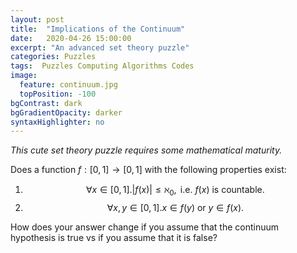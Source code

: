 ```yaml
---
layout: post
title:  "Implications of the Continuum"
date:   2020-04-26 15:00:00
excerpt: "An advanced set theory puzzle"
categories: Puzzles
tags:  Puzzles Computing Algorithms Codes
image:
  feature: continuum.jpg
  topPosition: -100
bgContrast: dark
bgGradientOpacity: darker
syntaxHighlighter: no
---
```

*This cute set theory puzzle requires some mathematical maturity.*

Does a function $f:[0, 1]\to [0, 1]$ with the following properties exist:
1. $$\forall x \in [0, 1]. |f(x)| \leq \aleph_{0}, \text{ i.e. } f(x) \text{ is countable.}$$
2. $$\forall x, y \in [0, 1]. x \in f(y) \text{ or } y \in f(x).$$

How does your answer change if you assume that the continuum hypothesis is true vs if you assume that it is false?
